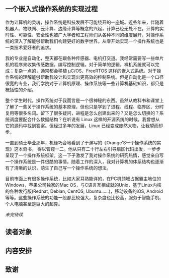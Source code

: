 ## 一个嵌入式操作系统的实现过程

作为计算机的灵魂，操作系统是科技发展不可能绕开的一座城。近些年来，伴随着机器人、物联网、云计算、边缘计算等概念的兴起，计算已经无处不在。计算的实时性、可靠性、安全性也被广大学者和工程师们从各种不同的维度展开，对操作系统的深入了解能够帮助我们构建更好的数字世界。从零开始实现一个操作系统也是一类技术爱好者的追求。

我的专业是自动化，整天都在跟各种传感器、电机打交道。我经常需要写一些单片机的程序来收集传感数据，编写控制逻辑。对于简单的逻辑，裸机系统就可以完成；复杂一点的，通常都会移植 μC/OS、FreeRTOS 这样的嵌入式系统。对于操作系统的理解能够帮助我设计和实现出更高效的控制系统。但是自动化是一个口径很宽的专业，我们学院对于计算机原理、操作系统等一些计算机基础知识，都只是概括性的介绍。

整个学生时代，操作系统对于我而言是一个很神秘的东西。虽然从教科书和课堂上了解了一些关于操作系统的基本原理，但也只是学到了进程、线程、临界区、分时复用等很多名词。留下了很多疑问，进程是怎么创建出来的？又是怎么切换的？系统调度要配合什么数据结构？在听说有 Linux 这样的开源系统的时候，我曾想从它的源码中找到答案。但经过多年的发展，Linux 已经变成庞然大物，让我望而却步。

一直到硕士毕业那年，机缘巧合地看到了于渊写的《Orange'S一个操作系统的实现》这本奇书， 得以管窥一二。他从只有二十行左右引导扇区代码出发，一步步呈现了一个操作系统框架。这一下子激发了我对操作系统的研究热情，感觉亲自写一个操作系统是一件很酷的事情。随着工作的深入，我对计算机的体系结构也逐渐有了清晰的认识，萌生了自己写一个操作系统的想法。

目前市面上有很多操作系统，比如大家耳熟能详的，在PC机领域占据霸主地位的Windows，苹果公司独家的Mac OS，与C语言互相成就的Unix，基于Linux内核的各种发行版(Redhat, Debian, CentOS, Ubuntu……)，移动设备的iOS, Android等等。这些操作系统的功能一般都比较强大，复杂度也比较高，服务于智能手机、个人电脑甚至是巨大的超算。

*未完待续*

## 读者对象

## 内容安排

## 致谢


